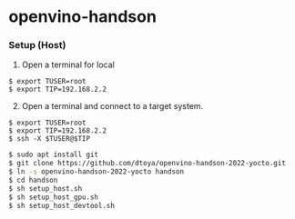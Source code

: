 # openvino-handson

### Setup (Host)

1. Open a terminal for local
```
$ export TUSER=root
$ export TIP=192.168.2.2
```

2. Open a terminal and connect to a target system.
```
$ export TUSER=root
$ export TIP=192.168.2.2
$ ssh -X $TUSER@$TIP
```

```bash
$ sudo apt install git
$ git clone https://github.com/dtoya/openvino-handson-2022-yocto.git 
$ ln -s openvino-handson-2022-yocto handson
$ cd handson
$ sh setup_host.sh
$ sh setup_host_gpu.sh
$ sh setup_host_devtool.sh
```
